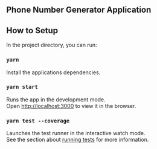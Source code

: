 ## Phone Number Generator Application

## How to Setup

In the project directory, you can run:

### `yarn`

Install the applications dependencies.<br>


### `yarn start`

Runs the app in the development mode.<br>
Open [http://localhost:3000](http://localhost:3000) to view it in the browser.


### `yarn test --coverage`

Launches the test runner in the interactive watch mode.<br>
See the section about [running tests](https://facebook.github.io/create-react-app/docs/running-tests) for more information.

